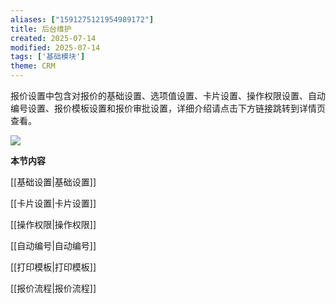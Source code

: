 ```yaml
---
aliases: ["1591275121954989172"]
title: 后台维护
created: 2025-07-14
modified: 2025-07-14
tags: ['基础模块']
theme: CRM
---
```


报价设置中包含对报价的基础设置、选项值设置、卡片设置、操作权限设置、自动编号设置、报价模板设置和报价审批设置，详细介绍请点击下方链接跳转到详情页查看。

![](9f16f40eeccc06c392d0a9ae5353c67d.jpg)

**本节内容**

[[基础设置|基础设置]]

[[卡片设置|卡片设置]]

[[操作权限|操作权限]]

[[自动编号|自动编号]]

[[打印模板|打印模板]]

[[报价流程|报价流程]]